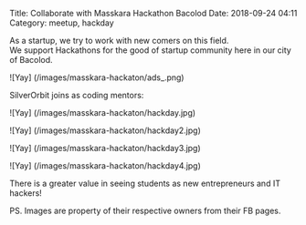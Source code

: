 Title: Collaborate with Masskara Hackathon Bacolod 
Date: 2018-09-24 04:11
Category: meetup, hackday 

As a startup, we try to work with new comers on this field.  
We support Hackathons for the good of startup community here in our city of Bacolod.

![Yay] (/images/masskara-hackaton/ads_.png)


SilverOrbit joins as coding mentors: 

![Yay] (/images/masskara-hackaton/hackday.jpg)

![Yay] (/images/masskara-hackaton/hackday2.jpg)

![Yay] (/images/masskara-hackaton/hackday3.jpg)

![Yay] (/images/masskara-hackaton/hackday4.jpg)

There is a greater value in seeing students as new entrepreneurs and IT hackers!


PS. Images are property of their respective owners from their FB pages.




